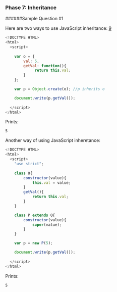 ### Phase 7: Inheritance
######Sample Question #1

Here are two ways to use JavaScript inheritance: [9]

```js
<!DOCTYPE HTML>
<html>
  <script>
    
    var o = {
        val: 5,
        getVal: function(){
             return this.val;
        }
    };

    var p = Object.create(o); //p inherits o

    document.write(p.getVal());
    
  </script>
</html>

```

Prints:

	5

Another way of using JavaScript inheretance:

```js
<!DOCTYPE HTML>
<html>
  <script>
    "use strict";
    
    class O{
        constructor(value){
            this.val = value;
        }
        getVal(){
            return this.val;
        }
    }

    class P extends O{
        constructor(value){
            super(value);
        }
    }

    var p = new P(5);

    document.write(p.getVal());
    
  </script>
</html>

```

Prints:

	5


   [9]: https://developer.mozilla.org/en-US/docs/Web/JavaScript/Inheritance_and_the_prototype_chain